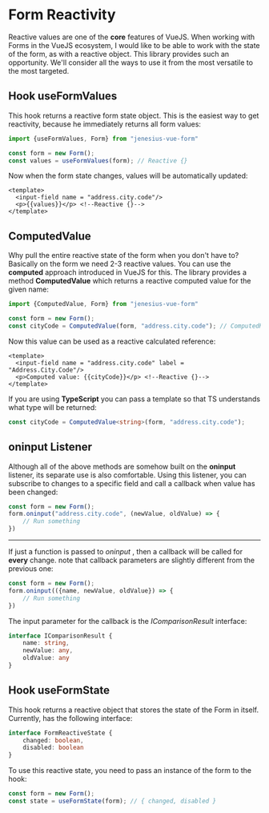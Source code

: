 <script setup>
import WidgetExampleFromUseFormValues from '../components/widget-example-form-use-form-values.vue';
import WidgetExampleFromComputedValue from '../components/widget-example-form-computed-value.vue';
</script>
# Form Reactivity
Reactive values are one of the **core** features of VueJS. When working with Forms in the VueJS ecosystem, I would like 
to be able to work with the state of the form, as with a reactive object. This library provides such an opportunity.
We'll consider all the ways to use it from the most versatile to the most targeted.

## Hook useFormValues
This hook returns a reactive form state object. This is the easiest way to get reactivity, because he immediately
returns all form values:
```ts
import {useFormValues, Form} from "jenesius-vue-form"

const form = new Form();
const values = useFormValues(form); // Reactive {}
```
Now when the form state changes, values will be automatically updated:
```vue
<template>
  <input-field name = "address.city.code"/>
  <p>{{values}}</p> <!--Reactive {}-->
</template>
```
<WidgetExampleFromUseFormValues/>

## ComputedValue
Why pull the entire reactive state of the form when you don't have to? Basically on the form we need 2-3 reactive
values. You can use the **computed** approach introduced in VueJS for this. The library provides a method
**ComputedValue** which returns a reactive computed value for the given name:
```ts
import {ComputedValue, Form} from "jenesius-vue-form"

const form = new Form();
const cityCode = ComputedValue(form, "address.city.code"); // ComputedRef 
```
Now this value can be used as a reactive calculated reference:
```vue
<template>
  <input-field name = "address.city.code" label = "Address.City.Code"/>
  <p>Computed value: {{cityCode}}</p> <!--Reactive {}-->
</template>
```
<WidgetExampleFromComputedValue/>

If you are using **TypeScript** you can pass a template so that TS understands what type will be returned:
```ts
const cityCode = ComputedValue<string>(form, "address.city.code");
```

## oninput Listener

Although all of the above methods are somehow built on the **oninput** listener, its separate use is also
comfortable. Using this listener, you can subscribe to changes to a specific field and call a callback when
value has been changed:
```ts
const form = new Form();
form.oninput("address.city.code", (newValue, oldValue) => {
    // Run something
})
```
----
If just a function is passed to *oninput* , then a callback will be called for **every** change. note that
callback parameters are slightly different from the previous one:
```ts
const form = new Form();
form.oninput(({name, newValue, oldValue}) => {
    // Run something
})
```
The input parameter for the callback is the *IComparisonResult* interface:
```ts
interface IComparisonResult {
    name: string,
    newValue: any,
    oldValue: any
}
```

## Hook useFormState
This hook returns a reactive object that stores the state of the Form in itself. Currently, has the following
interface:
```ts
interface FormReactiveState {
    changed: boolean,
    disabled: boolean
}
```
To use this reactive state, you need to pass an instance of the form to the hook:
```ts
const form = new Form();
const state = useFormState(form); // { changed, disabled }
```